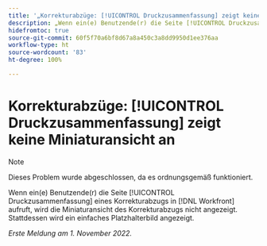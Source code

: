 ```yaml
---
title: '„Korrekturabzüge: [!UICONTROL Druckzusammenfassung] zeigt keine Miniaturansicht an.“'
description: „Wenn ein(e) Benutzende(r) die Seite [!UICONTROL Druckzusammenfassung] eines Korrekturabzugs in  [!DNL Workfront] aufruft, wird die Miniaturansicht des Korrekturabzugs nicht angezeigt. Stattdessen wird ein einfaches Platzhalterbild angezeigt.“
hidefromtoc: true
source-git-commit: 60f5f70a6bf8d67a8a450c3a8dd9950d1ee376aa
workflow-type: ht
source-wordcount: '83'
ht-degree: 100%

---
```



# Korrekturabzüge: [!UICONTROL Druckzusammenfassung] zeigt keine Miniaturansicht an

<!--This is on both the WF and WFP TOCs-->

>[!NOTE]
>
>Dieses Problem wurde abgeschlossen, da es ordnungsgemäß funktioniert.

Wenn ein(e) Benutzende(r) die Seite [!UICONTROL Druckzusammenfassung] eines Korrekturabzugs in [!DNL Workfront] aufruft, wird die Miniaturansicht des Korrekturabzugs nicht angezeigt. Stattdessen wird ein einfaches Platzhalterbild angezeigt.

_Erste Meldung am 1. November 2022._

